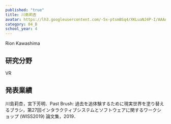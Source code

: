 ```yaml
---
published: "true"
title: 川島莉杏
avatar: https://lh3.googleusercontent.com/-5x-ptsmBSq4/XKLuaNJ4P-I/AAAAAAAANRE/XH4-1UWbBv0GZ_O05bWadI3rT8a1sKmlgCE0YBhgLKqgEAMBZVoDdE6ounUACBa-6lKktlvashM4QX00hIzZHzEDGIzGxy7udYmkOwFNpJ5TENJWmySGs9IP1AMJmHflUJNLG5AqPoSV5a0CnTfESel2LR0vZzDOw4toXNlgURbkAgyhINjPgwmPyUM0zr9wVLqFEK_qm5mGt3UZtGcIRCxYWQhND7EfWHsLndWZZJn4ucBr-grWrk-u5rF8nMAEpyDJBLEnj2jTDF9o_jZO-mV7TNxHQ0MlfLZYM2qAbkDRoum5VWO5bj1vNMjBG_nvZtfDcDzWUKbIrDCJD-69IoSscNkT5RJ4aNkID268MW81Ixm00vOBzehJZRCj39vpWMh9aqEbj3fPdBp85aVzieLRsCeAt7JuHGyTL_jUbHZe5b0PZXkrwayQfGC9WKoIdAezULyHRYOuxxt2s08R2o_lN7lbdRPeq2BRAgBbFZICFv9sz4izWP8Zj9_IbRxAMPSXsdlks96mgfu4QWLMoEes4n5yMgysAu_LpV3ejQYKbBWmcfXjzB3Ay9vGf06fLTugQi_bA1Nmx16wWO18Da3XG_QFPVHhnOSN2_0fVgdLWSeNi7ry0P2V4tQFPYMYgmXeN3BI0LSuZunVbNIvg0QJ6AyLHtathYNXiFc9pydMnCL1TDSQPnofMRVnqBSDbZki0RxBS56whgvjBUS_wRetGgcMLeU91QOcVzIBAhKHve0wOLxoQxdvkQy05TwKfxtPoFhrgpz-YMKbXy_QF/_DSC0341.JPG
category: 04_B
school_year: 4
---
```

Rion Kawashima

## 研究分野

VR



## 発表業績

川島莉杏，宮下芳明．Past Brush: 過去を追体験するために現実世界を塗り替えるブラシ，第27回インタラクティブシステムとソフトウェアに関するワークショップ (WISS2019) 論文集，2019．